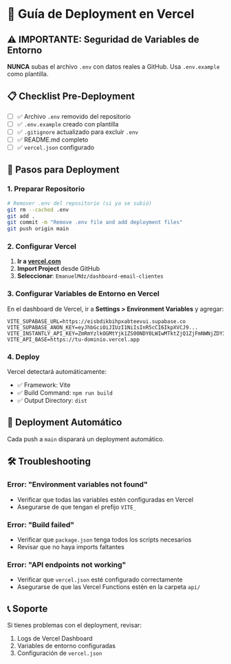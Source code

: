# 🚀 Guía de Deployment en Vercel

## ⚠️ IMPORTANTE: Seguridad de Variables de Entorno

**NUNCA** subas el archivo `.env` con datos reales a GitHub. Usa `.env.example` como plantilla.

## 📋 Checklist Pre-Deployment

- [ ] ✅ Archivo `.env` removido del repositorio
- [ ] ✅ `.env.example` creado con plantilla
- [ ] ✅ `.gitignore` actualizado para excluir `.env`
- [ ] ✅ README.md completo
- [ ] ✅ `vercel.json` configurado

## 🔧 Pasos para Deployment

### 1. Preparar Repositorio
```bash
# Remover .env del repositorio (si ya se subió)
git rm --cached .env
git add .
git commit -m "Remove .env file and add deployment files"
git push origin main
```

### 2. Configurar Vercel

1. **Ir a [vercel.com](https://vercel.com)**
2. **Import Project** desde GitHub
3. **Seleccionar**: `EmanuelMdz/dashboard-email-clientes`

### 3. Configurar Variables de Entorno en Vercel

En el dashboard de Vercel, ir a **Settings > Environment Variables** y agregar:

```
VITE_SUPABASE_URL=https://eisbdikbihpxabteevui.supabase.co
VITE_SUPABASE_ANON_KEY=eyJhbGciOiJIUzI1NiIsInR5cCI6IkpXVCJ9...
VITE_INSTANTLY_API_KEY=ZmRmYzlkOGMtYjk1ZS00NDY0LWIwMTktZjQ1ZjFmNWNjZDY3...
VITE_API_BASE=https://tu-dominio.vercel.app
```

### 4. Deploy

Vercel detectará automáticamente:
- ✅ Framework: Vite
- ✅ Build Command: `npm run build`
- ✅ Output Directory: `dist`

## 🔄 Deployment Automático

Cada push a `main` disparará un deployment automático.

## 🛠️ Troubleshooting

### Error: "Environment variables not found"
- Verificar que todas las variables estén configuradas en Vercel
- Asegurarse de que tengan el prefijo `VITE_`

### Error: "Build failed"
- Verificar que `package.json` tenga todos los scripts necesarios
- Revisar que no haya imports faltantes

### Error: "API endpoints not working"
- Verificar que `vercel.json` esté configurado correctamente
- Asegurarse de que las Vercel Functions estén en la carpeta `api/`

## 📞 Soporte

Si tienes problemas con el deployment, revisar:
1. Logs de Vercel Dashboard
2. Variables de entorno configuradas
3. Configuración de `vercel.json`
